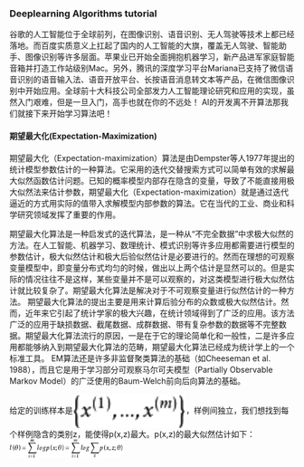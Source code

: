 ### Deeplearning Algorithms tutorial
谷歌的人工智能位于全球前列，在图像识别、语音识别、无人驾驶等技术上都已经落地。而百度实质意义上扛起了国内的人工智能的大旗，覆盖无人驾驶、智能助手、图像识别等许多层面。苹果业已开始全面拥抱机器学习，新产品进军家庭智能音箱并打造工作站级别Mac。另外，腾讯的深度学习平台Mariana已支持了微信语音识别的语音输入法、语音开放平台、长按语音消息转文本等产品，在微信图像识别中开始应用。全球前十大科技公司全部发力人工智能理论研究和应用的实现，虽然入门艰难，但是一旦入门，高手也就在你的不远处！
AI的开发离不开算法那我们就接下来开始学习算法吧！

#### 期望最大化(Expectation-Maximization)
期望最大化（Expectation-maximization）算法是由Dempster等人1977年提出的统计模型参数估计的一种算法。它采用的迭代交替搜索方式可以简单有效的求解最大似然函数估计问题。已知的概率模型内部存在隐含的变量，导致了不能直接用极大似然法来估计参数，期望最大化（Expectation-maximization）就是通过迭代逼近的方式用实际的值带入求解模型内部参数的算法。它在当代的工业、商业和科学研究领域发挥了重要的作用。

期望最大化算法是一种启发式的迭代算法，是一种从“不完全数据”中求极大似然的方法。在人工智能、机器学习、数理统计、模式识别等许多应用都需要进行模型的参数估计，极大似然估计和极大后验似然估计是必要进行的。然而在理想的可观察变量模型中，即变量分布式均匀的时候，做出以上两个估计是显然可以的。但是实际的情况往往不是这样，某些变量并不是可以观察的，对这类模型进行极大似然估计就比较复杂了。期望最大化算法是解决对于不可观察变量进行似然估计的一种方法。
期望最大化算法的提出主要是用来计算后验分布的众数或极大似然估计。然而，近年来它引起了统计学家的极大兴趣，在统计领域得到了广泛的应用。该方法广泛的应用于缺损数据、截尾数据、成群数据、带有复杂参数的数据等不完整数据。期望最大化算法流行的原因，一是在于它的理论简单化和一般性，二是许多应用都能够纳入到期望最大化算法的范畴，期望最大化算法已经成为统计学上的一个标准工具。
EM算法还是许多非监督聚类算法的基础（如Cheeseman et al. 1988），而且它是用于学习部分可观察马尔可夫模型（Partially Observable Markov Model）的广泛使用的Baum-Welch前向后向算法的基础。

给定的训练样本是<img width="200" align="center" src="../../images/238.jpg" />，样例间独立，我们想找到每个样例隐含的类别z，能使得p(x,z)最大。p(x,z)的最大似然估计如下：<img width="200" align="center" src="../../images/239.jpg" />
